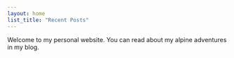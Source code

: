 ```yaml
---
layout: home
list_title: "Recent Posts"
---
```

Welcome to my personal website. You can read about my alpine adventures in my blog. 
